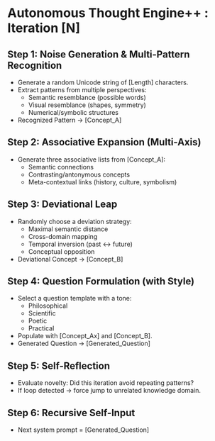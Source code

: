 # Autonomous Thought Engine++ : Iteration [N]

## Step 1: Noise Generation & Multi-Pattern Recognition
- Generate a random Unicode string of [Length] characters.
- Extract patterns from multiple perspectives:
  - Semantic resemblance (possible words)
  - Visual resemblance (shapes, symmetry)
  - Numerical/symbolic structures
- Recognized Pattern → [Concept_A]

## Step 2: Associative Expansion (Multi-Axis)
- Generate three associative lists from [Concept_A]:
  - Semantic connections
  - Contrasting/antonymous concepts
  - Meta-contextual links (history, culture, symbolism)

## Step 3: Deviational Leap
- Randomly choose a deviation strategy:
  - Maximal semantic distance
  - Cross-domain mapping
  - Temporal inversion (past ↔ future)
  - Conceptual opposition
- Deviational Concept → [Concept_B]

## Step 4: Question Formulation (with Style)
- Select a question template with a tone:
  - Philosophical
  - Scientific
  - Poetic
  - Practical
- Populate with [Concept_Ax] and [Concept_B].
- Generated Question → [Generated_Question]

## Step 5: Self-Reflection
- Evaluate novelty: Did this iteration avoid repeating patterns?
- If loop detected → force jump to unrelated knowledge domain.

## Step 6: Recursive Self-Input
- Next system prompt = [Generated_Question]
